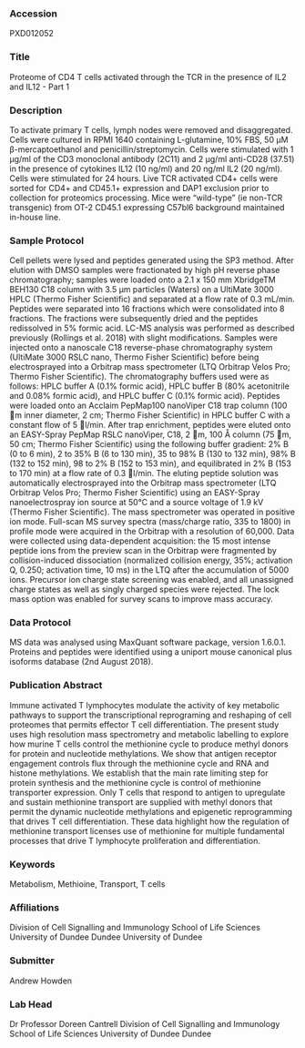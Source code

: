 ### Accession
PXD012052

### Title
Proteome of CD4 T cells activated through the TCR in the presence of IL2 and IL12 - Part 1

### Description
To activate primary T cells, lymph nodes  were removed and disaggregated. Cells were cultured in RPMI 1640 containing L-glutamine, 10% FBS, 50 μM β-mercaptoethanol and penicillin/streptomycin. Cells were stimulated with 1 μg/ml of the CD3 monoclonal antibody (2C11) and 2 μg/ml anti-CD28 (37.51) in the presence of cytokines IL12 (10 ng/ml) and 20 ng/ml IL2 (20 ng/ml). Cells were stimulated for 24 hours. Live TCR activated CD4+ cells were sorted for CD4+ and CD45.1+ expression and DAP1 exclusion prior to collection for proteomics processing. Mice were “wild-type” (ie non-TCR transgenic) from OT-2 CD45.1 expressing C57bl6 background maintained in-house line.

### Sample Protocol
Cell pellets were lysed and peptides generated using the SP3 method. After elution with DMSO samples were fractionated by high pH reverse phase chromatography;   samples were loaded onto a 2.1 x 150 mm XbridgeTM BEH130 C18 column with 3.5 µm particles (Waters) on a  UltiMate 3000 HPLC (Thermo Fisher Scientific) and separated at a flow rate of 0.3 mL/min. Peptides were separated into 16 fractions which were consolidated into 8 fractions. The fractions were subsequently dried and the peptides redissolved in 5% formic acid. LC-MS analysis was performed as described previously (Rollings et al. 2018) with slight modifications. Samples were injected onto a nanoscale C18 reverse-phase chromatography system (UltiMate 3000 RSLC nano, Thermo Fisher Scientific) before being electrosprayed into a Orbitrap mass spectrometer (LTQ Orbitrap Velos Pro; Thermo Fisher Scientific). The chromatography buffers used were as follows: HPLC buffer A (0.1% formic acid), HPLC buffer B (80% acetonitrile and 0.08% formic acid), and HPLC buffer C (0.1% formic acid). Peptides were loaded onto an Acclaim PepMap100 nanoViper C18 trap column (100 m inner diameter, 2 cm; Thermo Fisher Scientific) in HPLC buffer C with a constant flow of 5 l/min. After trap enrichment, peptides were eluted onto an EASY-Spray PepMap RSLC nanoViper, C18, 2 m, 100 Å column (75 m, 50 cm; Thermo Fisher Scientific) using the following buffer gradient: 2% B (0 to 6 min), 2 to 35% B (6 to 130 min), 35 to 98% B (130 to 132 min), 98% B (132 to 152 min), 98 to 2% B (152 to 153 min), and equilibrated in 2% B (153 to 170 min) at a flow rate of 0.3 l/min. The eluting peptide solution was automatically electrosprayed into the Orbitrap mass spectrometer (LTQ Orbitrap Velos Pro; Thermo Fisher Scientific) using an EASY-Spray nanoelectrospray ion source at 50°C and a source voltage of 1.9 kV (Thermo Fisher Scientific). The mass spectrometer was operated in positive ion mode. Full-scan MS survey spectra (mass/charge ratio, 335 to 1800) in profile mode were acquired in the Orbitrap with a resolution of 60,000. Data were collected using data-dependent acquisition: the 15 most intense peptide ions from the preview scan in the Orbitrap were fragmented by collision-induced dissociation (normalized collision energy, 35%; activation Q, 0.250; activation time, 10 ms) in the LTQ after the accumulation of 5000 ions. Precursor ion charge state screening was enabled, and all unassigned charge states as well as singly charged species were rejected. The lock mass option was enabled for survey scans to improve mass accuracy.

### Data Protocol
MS data was analysed using MaxQuant software package, version 1.6.0.1. Proteins and peptides were identified using a uniport mouse canonical plus isoforms database (2nd August 2018).

### Publication Abstract
Immune activated T lymphocytes modulate the activity of key metabolic pathways to support the transcriptional reprograming and reshaping of cell proteomes that permits effector T cell differentiation. The present study uses high resolution mass spectrometry and metabolic labelling to explore how murine T cells control the methionine cycle to produce methyl donors for protein and nucleotide methylations. We show that antigen receptor engagement controls flux through the methionine cycle and RNA and histone methylations. We establish that the main rate limiting step for protein synthesis and the methionine cycle is control of methionine transporter expression. Only T cells that respond to antigen to upregulate and sustain methionine transport are supplied with methyl donors that permit the dynamic nucleotide methylations and epigenetic reprogramming that drives T cell differentiation. These data highlight how the regulation of methionine transport licenses use of methionine for multiple fundamental processes that drive T lymphocyte proliferation and differentiation.

### Keywords
Metabolism, Methioine, Transport, T cells

### Affiliations
Division of Cell Signalling and Immunology School of Life Sciences University of Dundee Dundee
University of Dundee

### Submitter
Andrew Howden

### Lab Head
Dr Professor Doreen Cantrell
Division of Cell Signalling and Immunology School of Life Sciences University of Dundee Dundee


